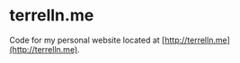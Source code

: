 terrelln.me
===========

Code for my personal website located at [http://terrelln.me](http://terrelln.me).
